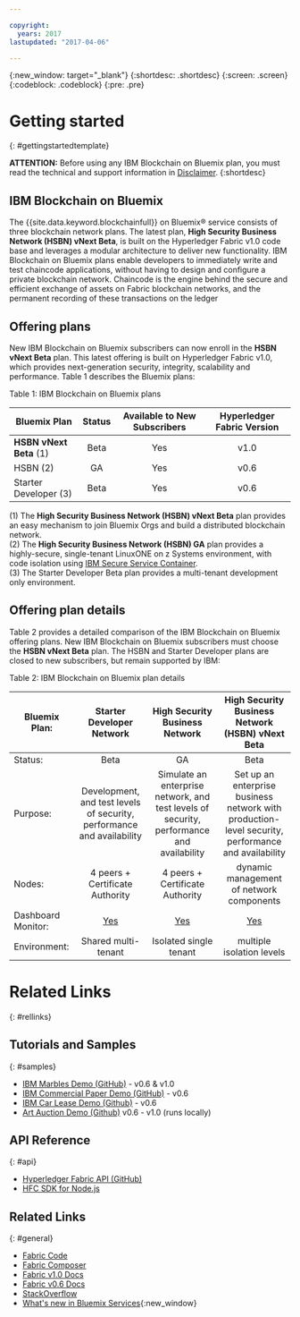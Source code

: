 ```yaml
---

copyright:
  years: 2017
lastupdated: "2017-04-06"

---
```


{:new_window: target="_blank"}
{:shortdesc: .shortdesc}
{:screen: .screen}
{:codeblock: .codeblock}
{:pre: .pre}

# Getting started
{: #gettingstartedtemplate}

**ATTENTION:** Before using any IBM Blockchain on Bluemix plan, you must read the technical and support information in [Disclaimer](needtoknow.html).
{:shortdesc}

## IBM Blockchain on Bluemix

The {{site.data.keyword.blockchainfull}} on Bluemix&reg; service consists of three blockchain network plans. The latest plan, **High Security Business Network (HSBN) vNext Beta**, is built on the Hyperledger Fabric v1.0 code base and leverages a modular architecture to deliver new functionality. IBM Blockchain on Bluemix plans enable developers to immediately write and test chaincode applications, without having to design and configure a private blockchain network.  Chaincode is the engine behind the secure and efficient exchange of assets on Fabric blockchain networks, and the permanent recording of these transactions on the ledger

## Offering plans

New IBM Blockchain on Bluemix subscribers can now enroll in the **HSBN vNext Beta** plan. This latest offering is built on Hyperledger Fabric v1.0, which provides next-generation security, integrity, scalability and performance. Table 1 describes the Bluemix plans:

Table 1: IBM Blockchain on Bluemix plans  

| Bluemix Plan      | Status       | Available to New Subscribers  | Hyperledger Fabric Version
| ------------------------- |:--------------------------:|:-----:|:-----:|
| **HSBN vNext Beta** (1)   | Beta     | Yes |  v1.0 |
| HSBN (2) |  GA |  Yes |  v0.6 |
| Starter Developer (3)    | Beta     | Yes | v0.6 |

(1) The **High Security Business Network (HSBN) vNext Beta** plan provides an easy mechanism to join Bluemix Orgs and build a distributed blockchain network.  
(2) The **High Security Business Network (HSBN) GA** plan provides a highly-secure, single-tenant LinuxONE on z Systems environment, with code isolation using [IBM Secure Service Container](etn_ssc.html).  
(3) The Starter Developer Beta plan provides a multi-tenant development only environment.  

## Offering plan details

Table 2 provides a detailed comparison of the IBM Blockchain on Bluemix offering plans. New IBM Blockchain on Bluemix subscribers must choose the **HSBN vNext Beta** plan. The HSBN and Starter Developer plans are closed to new subscribers, but remain supported by IBM:

Table 2: IBM Blockchain on Bluemix plan details  

| Bluemix Plan:      | Starter Developer Network       | High Security Business Network       | High Security Business Network (HSBN) vNext Beta
| ------------------------- |:--------------------------:|:-----:|:-----:|
| Status:    | Beta     | GA | Beta |
| Purpose:  |  Development, and test levels of security, performance and availability |  Simulate an enterprise network, and test levels of security, performance and availability |  Set up an enterprise business network with production-level security, performance and availability |
| Nodes:    | 4 peers + Certificate Authority     | 4 peers + Certificate Authority | dynamic management of network components |
| Dashboard Monitor: | [Yes](ibmblockchainmonitor.html) | [Yes](ibmblockchainmonitor.html) | [Yes](v10_dashboard.html) |
| Environment:     | Shared multi-tenant | Isolated single tenant | multiple isolation levels |

# Related Links
{: #rellinks}
## Tutorials and Samples
{: #samples}
* [IBM Marbles Demo (GitHub)](https://github.com/IBM-Blockchain/marbles) - v0.6 & v1.0
* [IBM Commercial Paper Demo (GitHub)](https://github.com/IBM-Blockchain/cp-web#readme) - v0.6
* [IBM Car Lease Demo (Github)](https://github.com/IBM-Blockchain/car-lease-demo/blob/master/README.md) - v0.6
* [Art Auction Demo (Github)](https://github.com/ITPeople-Blockchain/auction) v0.6 - v1.0 (runs locally)

## API Reference
{: #api}
* [Hyperledger Fabric API (GitHub)](https://github.com/hyperledger/fabric/tree/v0.6/docs/API)
* [HFC SDK for Node.js](https://github.com/hyperledger/fabric/tree/v0.6/sdk/node)

## Related Links
{: #general}
* [Fabric Code](https://github.com/hyperledger/fabric)
* [Fabric Composer](https://fabric-composer.github.io/)
* [Fabric v1.0 Docs](http://hyperledger-fabric.readthedocs.io/en/latest/)
* [Fabric v0.6 Docs](https://github.com/hyperledger/fabric/tree/v0.6/docs)
* [StackOverflow](http://stackoverflow.com/questions/tagged/hyperledger)
* [What's new in Bluemix Services](http://www.ng.bluemix.net/docs/whatsnew/index.html#services_category){:new_window}


<!--
[Bluemix Pricing Sheet](https://console.ng.bluemix.net/pricing/)
[IBM Bluemix Prerequisites](https://developer.ibm.com/bluemix/support/#prereqs) -->
